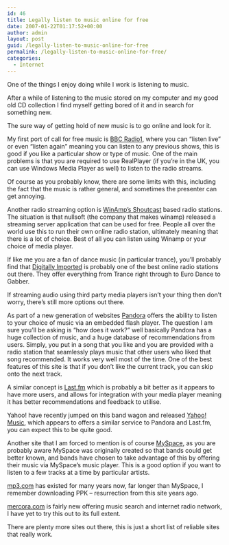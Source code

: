 ```yaml
---
id: 46
title: Legally listen to music online for free
date: 2007-01-22T01:17:52+00:00
author: admin
layout: post
guid: /legally-listen-to-music-online-for-free
permalink: /legally-listen-to-music-online-for-free/
categories:
  - Internet
---
```

<p class="lead">
  One of the things I enjoy doing while I work is listening to music.
</p>

After a while of listening to the music stored on my computer and my good old CD collection I find myself getting bored of it and in search for something new.

The sure way of getting hold of new music is to go online and look for it.

My first port of call for free music is [BBC Radio1](http://www.bbc.co.uk/radio1/), where you can &#8220;listen live&#8221; or even &#8220;listen again&#8221; meaning you can listen to any previous shows, this is good if you like a particular show or type of music. One of the main problems is that you are required to use RealPlayer (if you&#8217;re in the UK, you can use Windows Media Player as well) to listen to the radio streams.

Of course as you probably know, there are some limits with this, including the fact that the music is rather general, and sometimes the presenter can get annoying.

Another radio streaming option is [WinAmp&#8217;s Shoutcast](http://www.shoutcast.com/) based radio stations. The situation is that nullsoft (the company that makes winamp) released a streaming server application that can be used for free. People all over the world use this to run their own online radio station, ultimately meaning that there is a lot of choice. Best of all you can listen using Winamp or your choice of media player.

If like me you are a fan of dance music (in particular trance), you&#8217;ll probably find that [Digitally Imported](http://www.di.fm/) is probably one of the best online radio stations out there. They offer everything from Trance right through to Euro Dance to Gabber.

If streaming audio using third party media players isn&#8217;t your thing then don&#8217;t worry, there&#8217;s still more options out there.

As part of a new generation of websites [Pandora](http://www.pandora.com/) offers the ability to listen to your choice of music via an embedded flash player. The question I am sure you&#8217;ll be asking is &#8220;how does it work?&#8221; well basically Pandora has a huge collection of music, and a huge database of recommendations from users. Simply, you put in a song that you like and you are provided with a radio station that seamlessly plays music that other users who liked that song recommended. It works very well most of the time. One of the best features of this site is that if you don&#8217;t like the current track, you can skip onto the next track.
  
A similar concept is [Last.fm](http://www.last.fm/listen/) which is probably a bit better as it appears to have more users, and allows for integration with your media player meaning it has better recommendations and feedback to utilise.

Yahoo! have recently jumped on this band wagon and released [Yahoo! Music](http://music.yahoo.com/), which appears to offers a similar service to Pandora and Last.fm, you can expect this to be quite good.

Another site that I am forced to mention is of course [MySpace](http://profile.myspace.com/index.cfm?fuseaction=music), as you are probably aware MySpace was originally created so that bands could get better known, and bands have chosen to take advantage of this by offering their music via MySpace&#8217;s music player. This is a good option if you want to listen to a few tracks at a time by particular artists.

[mp3.com](http://www.mp3.com/) has existed for many years now, far longer than MySpace, I remember downloading PPK &#8211; resurrection from this site years ago.

[mercora.com](http://www.mercora.com/) is fairly new offering music search and internet radio network, I have yet to try this out to its full extent.
  
There are plenty more sites out there, this is just a short list of reliable sites that really work.